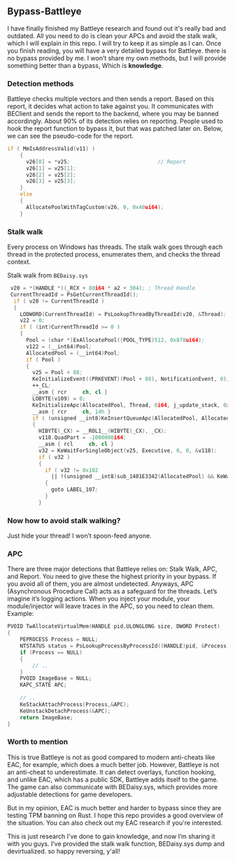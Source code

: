 ## Bypass-Battleye
I have finally finished my Battleye research and found out it's really bad and outdated. All you need to do is clean your APCs and avoid the stalk walk, which I will explain in this repo. I will try to keep it as simple as I can. Once you finish reading, you will have a very detailed bypass for Battleye. there is no bypass provided by me. I won’t share my own methods, but I will provide something better than a bypass, Which is **knowledge**.

### Detection methods
Battleye checks multiple vectors and then sends a report. Based on this report, it decides what action to take against you. It communicates with BEClient and sends the report to the backend, where you may be banned accordingly. About 90% of its detection relies on reporting. People used to hook the report function to bypass it, but that was patched later on. Below, we can see the pseudo-code for the report.
```asm
if ( MmIsAddressValid(v11) )
    {
      v26[0] = *v25;                            // Report
      v26[1] = v25[1];
      v26[2] = v25[2];
      v26[3] = v25[3];
    }
    else
    {
      AllocatePoolWithTagCustom(v26, 0, 0x40ui64);
    }
```

### Stalk walk
Every process on Windows has threads. The stalk walk goes through each thread in the protected process, enumerates them, and checks the thread context.

Stalk walk from `BEDaisy.sys`
```asm
 v20 = *(HANDLE *)(_RCX + 80i64 * a2 + 304); ; Thread Handle
 CurrentThreadId = PsGetCurrentThreadId();
  if ( v20 != CurrentThreadId )
  {
    LODWORD(CurrentThreadId) = PsLookupThreadByThreadId(v20, &Thread);
    v22 = 0;
    if ( (int)CurrentThreadId >= 0 )
    {
      Pool = (char *)ExAllocatePool((POOL_TYPE)512, 0x878ui64);
      v122 = (__int64)Pool;
      AllocatedPool = (__int64)Pool;
      if ( Pool )
      {
        v25 = Pool + 88;
        KeInitializeEvent((PRKEVENT)(Pool + 88), NotificationEvent, 0);
        ++_CL;
        __asm { rcr     ch, cl }
        LOBYTE(v109) = 0;
        KeInitializeApc(AllocatedPool, Thread, 0i64, j_update_stack, 0i64, 0i64, v109, 0i64);
        __asm { rcr     ch, 14h }
        if ( (unsigned __int8)KeInsertQueueApc(AllocatedPool, AllocatedPool, 0i64, 2i64) )
        {
          HIBYTE(_CX) = __ROL1__(HIBYTE(_CX), _CX);
          v118.QuadPart = -1000000i64;
          __asm { rcl     ch, cl }
          v32 = KeWaitForSingleObject(v25, Executive, 0, 0, &v118);
          if ( v32 )
          {
            if ( v32 != 0x102
              || !(unsigned __int8)sub_1401E3342(AllocatedPool) && KeWaitForSingleObject(v25, Executive, 0, 0, &v118) )
            {
              goto LABEL_107;
            }
          }
```

### Now how to avoid stalk walking?
Just hide your thread! I won’t spoon-feed anyone.


### APC 
There are three major detections that Battleye relies on: Stalk Walk, APC, and Report. You need to give these the highest priority in your bypass. If you avoid all of them, you are almost undetected.
Anyways, APC (Asynchronous Procedure Call) acts as a safeguard for the threads. Let’s imagine it’s logging actions. When you inject your module, your module/injector will leave traces in the APC, so you need to clean them. Example:
```C
PVOID TwAllocateVirtualMem(HANDLE pid,ULONGLONG size, DWORD Protect)
{
	PEPROCESS Process = NULL;
	NTSTATUS status = PsLookupProcessByProcessId((HANDLE)pid, &Process);
	if (Process == NULL)
	{
		// .. 
	}
	PVOID ImageBase = NULL;
	KAPC_STATE APC;
	
	// .. 
	KeStackAttachProcess(Process,&APC);
	KeUnstackDetachProcess(&APC);
	return ImageBase;
}
```

### Worth to mention
This is true Battleye is not as good compared to modern anti-cheats like EAC, for example, which does a much better job. However, Battleye is not an anti-cheat to underestimate. It can detect overlays, function hooking, and unlike EAC, which has a public SDK, Battleye adds itself to the game. The game can also communicate with BEDaisy.sys, which provides more adjustable detections for game developers.

But in my opinion, EAC is much better and harder to bypass since they are testing TPM banning on Rust. I hope this repo provides a good overview of the situation. You can also check out my EAC research if you're interested.

This is just research I’ve done to gain knowledge, and now I’m sharing it with you guys. I’ve provided the stalk walk function, BEDaisy.sys dump and devirtualized. so happy reversing, y'all!

